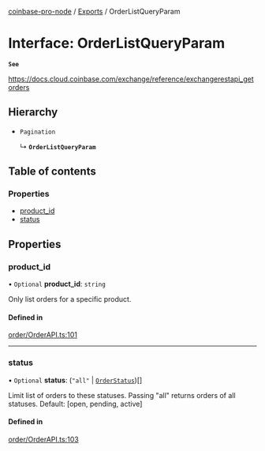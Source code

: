 [coinbase-pro-node](../README.md) / [Exports](../modules.md) / OrderListQueryParam

# Interface: OrderListQueryParam

**`See`**

https://docs.cloud.coinbase.com/exchange/reference/exchangerestapi_getorders

## Hierarchy

- `Pagination`

  ↳ **`OrderListQueryParam`**

## Table of contents

### Properties

- [product_id](OrderListQueryParam.md#product_id)
- [status](OrderListQueryParam.md#status)

## Properties

### product_id

• `Optional` **product_id**: `string`

Only list orders for a specific product.

#### Defined in

[order/OrderAPI.ts:101](https://github.com/bennycode/coinbase-pro-node/blob/01e6d53/src/order/OrderAPI.ts#L101)

---

### status

• `Optional` **status**: (`"all"` \| [`OrderStatus`](../enums/OrderStatus.md))[]

Limit list of orders to these statuses. Passing "all" returns orders of all statuses. Default: [open, pending, active]

#### Defined in

[order/OrderAPI.ts:103](https://github.com/bennycode/coinbase-pro-node/blob/01e6d53/src/order/OrderAPI.ts#L103)
